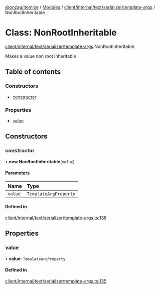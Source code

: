 [@onzag/itemize](../README.md) / [Modules](../modules.md) / [client/internal/text/serializer/template-args](../modules/client_internal_text_serializer_template_args.md) / NonRootInheritable

# Class: NonRootInheritable

[client/internal/text/serializer/template-args](../modules/client_internal_text_serializer_template_args.md).NonRootInheritable

Makes a value non root inheritable

## Table of contents

### Constructors

- [constructor](client_internal_text_serializer_template_args.NonRootInheritable.md#constructor)

### Properties

- [value](client_internal_text_serializer_template_args.NonRootInheritable.md#value)

## Constructors

### constructor

• **new NonRootInheritable**(`value`)

#### Parameters

| Name | Type |
| :------ | :------ |
| `value` | `TemplateArgProperty` |

#### Defined in

[client/internal/text/serializer/template-args.ts:136](https://github.com/onzag/itemize/blob/f2db74a5/client/internal/text/serializer/template-args.ts#L136)

## Properties

### value

• **value**: `TemplateArgProperty`

#### Defined in

[client/internal/text/serializer/template-args.ts:135](https://github.com/onzag/itemize/blob/f2db74a5/client/internal/text/serializer/template-args.ts#L135)
